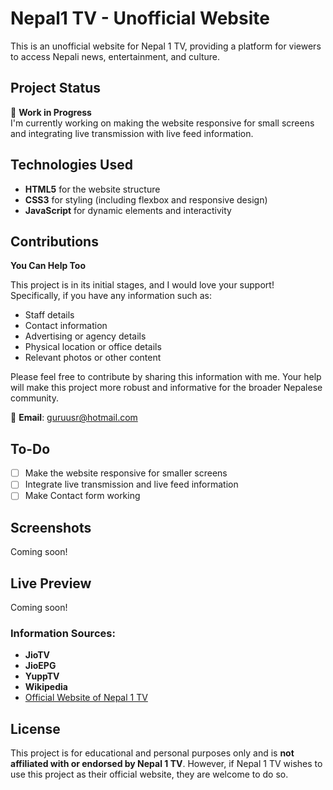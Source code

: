 # Nepal1 TV - Unofficial Website
This is an unofficial website for Nepal 1 TV, providing a platform for viewers to access Nepali news, entertainment, and culture.

## Project Status
🚧 **Work in Progress**  
I'm currently working on making the website responsive for small screens and integrating live transmission with live feed information.

## Technologies Used

- **HTML5** for the website structure
- **CSS3** for styling (including flexbox and responsive design)
- **JavaScript** for dynamic elements and interactivity

## Contributions
**You Can Help Too**

This project is in its initial stages, and I would love your support! Specifically, if you have any information such as:
- Staff details
- Contact information
- Advertising or agency details
- Physical location or office details
- Relevant photos or other content

Please feel free to contribute by sharing this information with me. Your help will make this project more robust and informative for the broader Nepalese community.

📧 **Email**: [guruusr@hotmail.com](mailto:guruusr@hotmail.com)

## To-Do
- [ ] Make the website responsive for smaller screens
- [ ] Integrate live transmission and live feed information
- [ ] Make Contact form working

## Screenshots
Coming soon!

## Live Preview
Coming soon!

### Information Sources:
- **JioTV**
- **JioEPG**
- **YuppTV**
- **Wikipedia**
- [Official Website of Nepal 1 TV](http://www.nepal1tv.net/)

## License

This project is for educational and personal purposes only and is **not affiliated with or endorsed by Nepal 1 TV**. However, if Nepal 1 TV wishes to use this project as their official website, they are welcome to do so.

